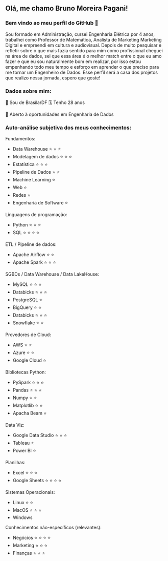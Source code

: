 ## Olá, me chamo Bruno Moreira Pagani!
### Bem vindo ao meu perfil do GitHub 👋

Sou formado em Administração, cursei Engenharia Elétrica por 4 anos, trabalhei como Professor de Matemática, Analista de Marketing Marketing Digital e empreendi em cultura e audiovisual. Depois de muito pesquisar e refletir sobre o que mais fazia sentido para mim como profissional cheguei na área de dados, sei que essa área é o melhor match entre o que eu amo fazer e que eu sou naturalmente bom em realizar, por isso estou empenhando todo meu tempo e esforço em aprender o que preciso para me tornar um Engenheiro de Dados. Esse perfil será a casa dos projetos que realizo nessa jornada, espero que goste!

### Dados sobre mim:
📍 Sou de Brasíla/DF
🗓 Tenho 28 anos

💼 Aberto à oportunidades em Engenharia de Dados

### Auto-análise subjetiva dos meus conhecimentos:

Fundamentos:
- Data Warehouse ⭐️ ⭐️ ⭐️
- Modelagem de dados ⭐️ ⭐️ ⭐️
- Estatística ⭐️ ⭐️ ⭐️
- Pipeline de Dados ⭐️ ⭐️
- Machine Learning ⭐️ 
- Web ⭐️
- Redes ⭐️
- Engenharia de Software ⭐️ 

Linguagens de programação:
- Python ⭐️ ⭐️ ⭐️
- SQL ⭐️ ⭐️ ⭐️ ⭐️

ETL / Pipeline de dados:
- Apache Airflow ⭐️ ⭐️
- Apache Spark ⭐️ ⭐️ ⭐️

SGBDs / Data Warehouse / Data LakeHouse:
- MySQL ⭐️ ⭐️ ⭐️
- Databicks ⭐️ ⭐️ ⭐️ 
- PostgreSQL ⭐️
- BigQuery ⭐️ ⭐️
- Databicks ⭐️ ⭐️ ⭐️ 
- Snowflake ⭐️ ⭐️

Provedores de Cloud:
 - AWS ⭐️ ⭐️
 - Azure ⭐️ ⭐️
 - Google Cloud ⭐️

Bibliotecas Python:
- PySpark ⭐️ ⭐️ ⭐️
- Pandas ⭐️ ⭐️ ⭐️
- Numpy ⭐️ ⭐
- Matplotlib ⭐️ ⭐️
- Apacha Beam ⭐️

Data Viz:
- Google Data Studio ⭐️ ⭐️ ⭐️ 
- Tableau ⭐️
- Power BI ⭐️

Planilhas:
- Excel ⭐️ ⭐️ ⭐
- Google Sheets ⭐️ ⭐️ ⭐️ ⭐️

Sistemas Operacionais:
- Linux ⭐️ ⭐️
- MacOS ⭐️ ⭐️ ⭐️ 
- Windows

Conhecimentos não-específicos (relevantes):
- Negócios ⭐️ ⭐️ ⭐️ ⭐️ 
- Marketing ⭐️ ⭐️ ⭐️ 
- Finanças ⭐️ ⭐️ ⭐️ 

          
<!--
**brunompagani/brunompagani** is a ✨ _special_ ✨ repository because its `README.md` (this file) appears on your GitHub profile.

Here are some ideas to get you started:

- 🔭 I’m currently working on ...
- 🌱 I’m currently learning ...
- 👯 I’m looking to collaborate on ...
- 🤔 I’m looking for help with ...
- 💬 Ask me about ...
- 📫 How to reach me: ...
- 😄 Pronouns: ...
- ⚡ Fun fact: ...
-->
